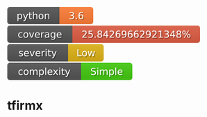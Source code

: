 ![python](docs/images/python.svg)
![coverage](docs/images/coverage.svg)
![severity](docs/images/severity.svg)
![complexity](docs/images/complexity.svg)

# tfirmx